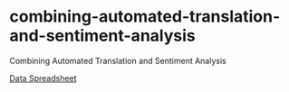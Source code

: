 # combining-automated-translation-and-sentiment-analysis
Combining Automated Translation and Sentiment Analysis

[Data Spreadsheet](https://docs.google.com/spreadsheets/d/1Vo_rGGyAc4Ig5O81N-qnchcLm_wzhVym0aoOZggFUmQ/edit?usp=sharing)
